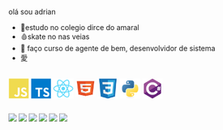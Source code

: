 olá sou adrian

- 🔭estudo no colegio dirce do amaral
- 🩸skate no nas veias
- 🙌 faço curso de agente de bem, desenvolvidor de sistema
- 愛
<div style="display: inline_block"><br>
  <img align="center" alt=" height="30" width="40" src="https://raw.githubusercontent.com/devicons/devicon/master/icons/javascript/javascript-plain.svg">
  <img align="center" alt=height="30" width="40" src="https://raw.githubusercontent.com/devicons/devicon/master/icons/typescript/typescript-plain.svg">
  <img align="center" alt= height="30" width="40" src="https://raw.githubusercontent.com/devicons/devicon/master/icons/react/react-original.svg">
  <img align="center" alt=-HTML" height="30" width="40" src="https://raw.githubusercontent.com/devicons/devicon/master/icons/html5/html5-original.svg">
  <img align="center" alt= height="30" width="40" src="https://raw.githubusercontent.com/devicons/devicon/master/icons/css3/css3-original.svg">
  <img align="center" alt= height="30" width="40" src="https://raw.githubusercontent.com/devicons/devicon/master/icons/python/python-original.svg">
  <img align="center" alt=" height="30" width="40" src="https://raw.githubusercontent.com/devicons/devicon/master/icons/csharp/csharp-original.svg">
</div>
  
  ##
 
<div> 
  <a href="https://www.youtube.com/channel/UC_-uuuZbY0AAt9CViNzvc-Q" target="_blank"><img src="https://img.shields.io/badge/YouTube-FF0000?style=for-the-badge&logo=youtube&logoColor=white" target="_blank"></a>
  <a href="https://instagram.com/rafaballerini" target="_blank"><img src="https://img.shields.io/badge/-Instagram-%23E4405F?style=for-the-badge&logo=instagram&logoColor=white" target="_blank"></a>
 	<a href="https://www.twitch.tv/rafaballerinii" target="_blank"><img src="https://img.shields.io/badge/Twitch-9146FF?style=for-the-badge&logo=twitch&logoColor=white" target="_blank"></a>
 <a href="https://discord.gg/wagxzStdcR" target="_blank"><img src="https://img.shields.io/badge/Discord-7289DA?style=for-the-badge&logo=discord&logoColor=white" target="_blank"></a> 
  <a href = "mailto:contatorafaballerini@gmail.com"><img src="https://img.shields.io/badge/-Gmail-%23333?style=for-the-badge&logo=gmail&logoColor=white" target="_blank"></a>
  <a href="https://www.linkedin.com/in/rafaella-ballerini-45875016a" target="_blank"><img src="https://img.shields.io/badge/-LinkedIn-%230077B5?style=for-the-badge&logo=linkedin&logoColor=white" target="_blank"></a> 
  
</div>
